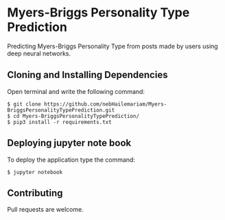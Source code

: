 # Myers-Briggs Personality Type Prediction

Predicting Myers-Briggs Personality Type from posts made by users using deep neural networks.

## Cloning and Installing Dependencies

Open terminal and write the following command:
```
$ git clone https://github.com/nebHailemariam/Myers-BriggsPersonalityTypePrediction.git
$ cd Myers-BriggsPersonalityTypePrediction/
$ pip3 install -r requirements.txt 
```
## Deploying jupyter note book

To deploy the application type the command:
```
$ jupyter notebook
```
## Contributing
Pull requests are welcome.
